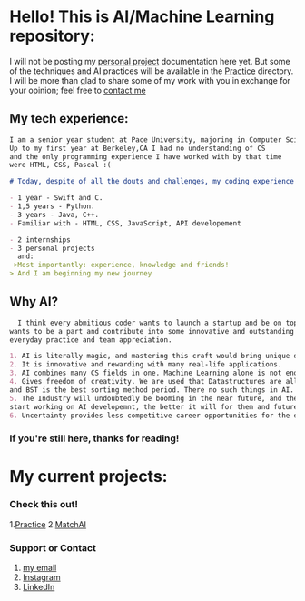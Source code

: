 # Hello! This is AI/Machine Learning repository:

I will not be posting my [personal project](https://github.com/tumarkuss/AI-MachineLearning/MatchAI) documentation here yet. But some of the techniques and AI practices will be available in the [Practice](https://github.com/tumarkuss/AI-MachineLearning/tree/master/Practice/) directory. I will be more than glad to share some of my work with you in exchange for your opinion; feel free to [contact me](mailto:tumarkuss@gmail.com)

## My tech experience:
```markdown
I am a senior year student at Pace University, majoring in Computer Science(B.S.).
Up to my first year at Berkeley,CA I had no understanding of CS
and the only programming experience I have worked with by that time
were HTML, CSS, Pascal :(

# Today, despite of all the douts and challenges, my coding experience is not so bad:)

- 1 year - Swift and C.
- 1,5 years - Python.
- 3 years - Java, C++.
- Familiar with - HTML, CSS, JavaScript, API developement

- 2 internships
- 3 personal projects
  and:
 >Most importantly: experience, knowledge and friends!
> And I am beginning my new journey
```
## Why AI?

```markdown
  I think every abmitious coder wants to launch a startup and be on top of the world, but realistic coder
wants to be a part and contribute into some innovative and outstanding technology through hard work,
everyday practice and team appreciation.

1. AI is literally magic, and mastering this craft would bring unique dividents.
2. It is innovative and rewarding with many real-life applications.
3. AI combines many CS fields in one. Machine Learning alone is not enough to have a successful AI.
4. Gives freedom of creativity. We are used that Datastructures are all defined, and everything in coding is the way it is,
and BST is the best sorting method period. There no such things in AI. No rules or stereotypes. Enjoy!
5. The Industry will undoubtedly be booming in the near future, and the earlier Engineers
start working on AI developemnt, the better it will for them and future of the businesses, economy, tech, the people.
6. Uncertainty provides less competitive career opportunities for the engineers.


```
### If you're still here, thanks for reading!

# My current projects:

### Check this out!
1.[Practice](https://github.com/tumarkuss/AI-MachineLearning/Practice/) 
2.[MatchAI](https://github.com/tumarkuss/AI-MachineLearning/MatchAI)


### Support or Contact
1. [my email](mailto:tumarkuss@gmail.com)
2. [Instagram](https://instagram.com/tumarkuss)
3. [LinkedIn](https://linkedin.com/in/tumarkuss)
